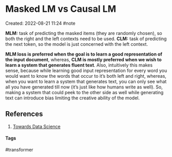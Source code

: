 # Masked LM vs Causal LM
Created: 2022-08-21 11:24
#note

**MLM:** task of predicting the masked items (they are randomly chosen), so both the right and the left contexts need to be used.
**CLM:** task of predicting the next token, so the model is just concerned with the left context.

**MLM loss is preferred when the goal is to learn a good representation of the input document**, whereas, **CLM is mostly preferred when we wish to learn a system that generates fluent text**. Also, intuitively this makes sense, because while learning good input representation for every word you would want to know the words that occur to it’s both left and right, whereas, when you want to learn a system that generates text, you can only see what all you have generated till now (it’s just like how humans write as well). So, making a system that could peek to the other side as well while generating text can introduce bias limiting the creative ability of the model.

## References
1. [Towards Data Science](https://towardsdatascience.com/understanding-masked-language-models-mlm-and-causal-language-models-clm-in-nlp-194c15f56a5#:~:text=MLM%20loss%20is%20preferred%20when,system%20that%20generates%20fluent%20text.)

#### Tags
#transformer 